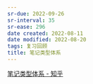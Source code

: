 ```yaml
---
sr-due: 2022-09-26
sr-interval: 35
sr-ease: 296
date created: 2022-08-11
date modified: 2022-08-20
tags: 复习回顾
title: 笔记类型体系
---
```


[笔记类型体系 - 知乎](https://zhuanlan.zhihu.com/p/542384570)
